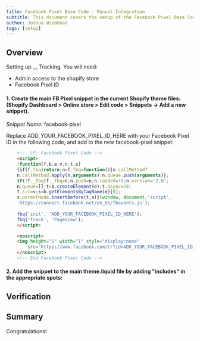 ```yaml
---
title: Facebook Pixel Base Code - Manual Integration
subtitle: This document covers the setup of the Facebook Pixel Base Code - Manual integration for shopify. This integration is a backup to the Shopify default integration if that cannot be setup. 
author: Joshua Wiedeman
tags: [setup]
---
```


## Overview

Setting up __ Tracking. 
You will need:

- Admin access to the shopify store
- Facebook Pixel ID


#### 1. Create the main FB Pixel snippet in the current Shopify theme files: (Shopify Dashboard > Online store > Edit code > Snippets -> Add a new snippet).
    
*Snippet Name:*
facebook-pixel

Replace ADD_YOUR_FACEBOOK_PIXEL_ID_HERE with your Facebook Pixel ID in the following code, and add to the new facebook-pixel snippet:

``` html
    <!-- LP: Facebook Pixel Code -->
    <script>
    !function(f,b,e,v,n,t,s)
    {if(f.fbq)return;n=f.fbq=function(){n.callMethod?
    n.callMethod.apply(n,arguments):n.queue.push(arguments)};
    if(!f._fbq)f._fbq=n;n.push=n;n.loaded=!0;n.version='2.0';
    n.queue=[];t=b.createElement(e);t.async=!0;
    t.src=v;s=b.getElementsByTagName(e)[0];
    s.parentNode.insertBefore(t,s)}(window, document,'script',
    'https://connect.facebook.net/en_US/fbevents.js');
    
    fbq('init', 'ADD_YOUR_FACEBOOK_PIXEL_ID_HERE');
    fbq('track', 'PageView');
    </script>

    <noscript>
    <img height="1" width="1" style="display:none" 
        src="https://www.facebook.com/tr?id=ADD_YOUR_FACEBOOK_PIXEL_ID_HERE&ev=PageView&noscript=1"/>
    </noscript>
    <!-- End Facebook Pixel Code -->
```
#### 2. Add the snippet to the main theme.liquid file by adding "includes" in the appropriate spots:

## Verification



## Summary

Congratulations! 



